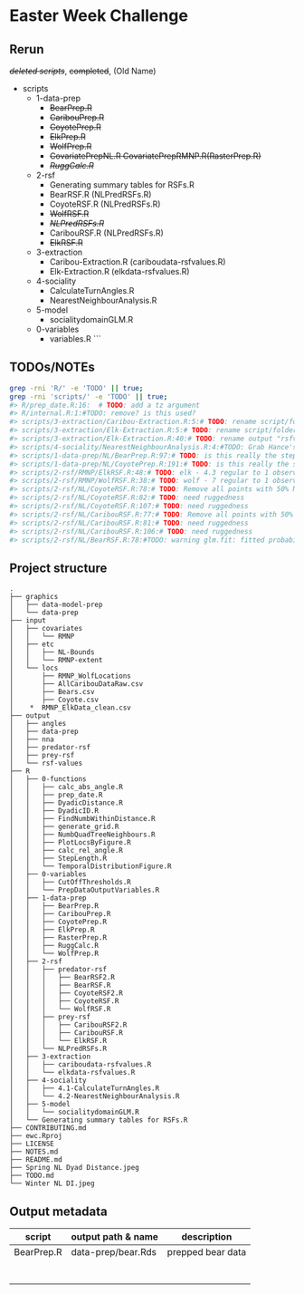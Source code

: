 
<!-- README.md is generated from README.Rmd. Please edit that file -->

# Easter Week Challenge

## Rerun

~~*deleted scripts*~~, ~~completed~~, (Old Name)

  - scripts
      - 1-data-prep
          - ~~BearPrep.R~~
          - ~~CaribouPrep.R~~
          - ~~CoyotePrep.R~~
          - ~~ElkPrep.R~~
          - ~~WolfPrep.R~~
          - ~~CovariatePrepNL.R CovariatePrepRMNP.R(RasterPrep.R)~~
          - ~~*RuggCalc.R*~~
      - 2-rsf
          - Generating summary tables for RSFs.R
          - BearRSF.R (NLPredRSFs.R)
          - CoyoteRSF.R (NLPredRSFs.R)
          - ~~WolfRSF.R~~
          - ~~*NLPredRSFs.R*~~
          - CaribouRSF.R (NLPredRSFs.R)
          - ~~ElkRSF.R~~
      - 3-extraction
          - Caribou-Extraction.R (cariboudata-rsfvalues.R)
          - Elk-Extraction.R (elkdata-rsfvalues.R)
      - 4-sociality
          - CalculateTurnAngles.R
          - NearestNeighbourAnalysis.R
      - 5-model
          - socialitydomainGLM.R
      - 0-variables
          - variables.R \`\`\`

## TODOs/NOTEs

``` bash
grep -rni 'R/' -e 'TODO' || true;
grep -rni 'scripts/' -e 'TODO' || true;
#> R/prep_date.R:16:  # TODO: add a tz argument
#> R/internal.R:1:#TODO: remove? is this used?
#> scripts/3-extraction/Caribou-Extraction.R:5:# TODO: rename script/folder to domain? domain extraction? etc
#> scripts/3-extraction/Elk-Extraction.R:5:# TODO: rename script/folder to domain? domain extraction? etc
#> scripts/3-extraction/Elk-Extraction.R:40:# TODO: rename output "rsfvalues"
#> scripts/4-sociality/NearestNeighbourAnalysis.R:4:#TODO: Grab Hance's updated social metrics from modeling script
#> scripts/1-data-prep/NL/BearPrep.R:97:# TODO: is this really the step length threshold?? 
#> scripts/1-data-prep/NL/CoyotePrep.R:191:# TODO: is this really the step length threshold?? 
#> scripts/2-rsf/RMNP/ElkRSF.R:48:# TODO: elk - 4.3 regular to 1 observed
#> scripts/2-rsf/RMNP/WolfRSF.R:38:# TODO: wolf - 7 regular to 1 observed
#> scripts/2-rsf/NL/CoyoteRSF.R:78:# TODO: Remove all points with 50% NA data
#> scripts/2-rsf/NL/CoyoteRSF.R:82:# TODO: need ruggedness
#> scripts/2-rsf/NL/CoyoteRSF.R:107:# TODO: need ruggedness
#> scripts/2-rsf/NL/CaribouRSF.R:77:# TODO: Remove all points with 50% NA data
#> scripts/2-rsf/NL/CaribouRSF.R:81:# TODO: need ruggedness
#> scripts/2-rsf/NL/CaribouRSF.R:106:# TODO: need ruggedness
#> scripts/2-rsf/NL/BearRSF.R:78:#TODO: warning glm.fit: fitted probabilities numerically 0 or 1 occurred
```

## Project structure

    .
    ├── graphics
    │   ├── data-model-prep
    │   └── data-prep
    ├── input
    │   ├── covariates
    │   │   └── RMNP
    │   ├── etc
    │   │   ├── NL-Bounds
    │   │   └── RMNP-extent
    │   └── locs
    │       ├── RMNP_WolfLocations
    │       ├── AllCaribouDataRaw.csv
    │       ├── Bears.csv
    │       ├── Coyote.csv
    │    *  RMNP_ElkData_clean.csv
    ├── output
    │   ├── angles
    │   ├── data-prep
    │   ├── nna
    │   ├── predator-rsf
    │   ├── prey-rsf
    │   └── rsf-values
    ├── R
    │   ├── 0-functions
    │   │   ├── calc_abs_angle.R
    │   │   ├── prep_date.R
    │   │   ├── DyadicDistance.R
    │   │   ├── DyadicID.R
    │   │   ├── FindNumbWithinDistance.R
    │   │   ├── generate_grid.R
    │   │   ├── NumbQuadTreeNeighbours.R
    │   │   ├── PlotLocsByFigure.R
    │   │   ├── calc_rel_angle.R
    │   │   ├── StepLength.R
    │   │   └── TemporalDistributionFigure.R
    │   ├── 0-variables
    │   │   ├── CutOffThresholds.R
    │   │   └── PrepDataOutputVariables.R
    │   ├── 1-data-prep
    │   │   ├── BearPrep.R
    │   │   ├── CaribouPrep.R
    │   │   ├── CoyotePrep.R
    │   │   ├── ElkPrep.R
    │   │   ├── RasterPrep.R
    │   │   ├── RuggCalc.R
    │   │   └── WolfPrep.R
    │   ├── 2-rsf
    │   │   ├── predator-rsf
    │   │   │   ├── BearRSF2.R
    │   │   │   ├── BearRSF.R
    │   │   │   ├── CoyoteRSF2.R
    │   │   │   ├── CoyoteRSF.R
    │   │   │   └── WolfRSF.R
    │   │   ├── prey-rsf
    │   │   │   ├── CaribouRSF2.R
    │   │   │   ├── CaribouRSF.R
    │   │   │   └── ElkRSF.R
    │   │   └── NLPredRSFs.R
    │   ├── 3-extraction
    │   │   ├── cariboudata-rsfvalues.R
    │   │   └── elkdata-rsfvalues.R
    │   ├── 4-sociality
    │   │   ├── 4.1-CalculateTurnAngles.R
    │   │   └── 4.2-NearestNeighbourAnalysis.R
    │   ├── 5-model
    │   │   └── socialitydomainGLM.R
    │   └── Generating summary tables for RSFs.R
    ├── CONTRIBUTING.md
    ├── ewc.Rproj
    ├── LICENSE
    ├── NOTES.md
    ├── README.md
    ├── Spring NL Dyad Distance.jpeg
    ├── TODO.md
    └── Winter NL DI.jpeg

## Output metadata

| script     | output path & name | description       |
| ---------- | ------------------ | ----------------- |
| BearPrep.R | data-prep/bear.Rds | prepped bear data |
|            |                    |                   |
|            |                    |                   |
|            |                    |                   |
|            |                    |                   |
|            |                    |                   |
|            |                    |                   |
|            |                    |                   |
